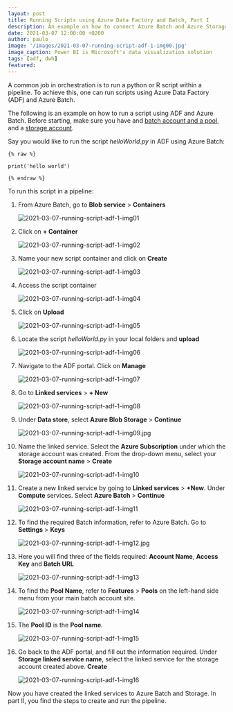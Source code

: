 ```yaml
---
layout: post
title: Running Scripts using Azure Data Factory and Batch, Part I
description: An example on how to connect Azure Batch and Azure Storage accounts to Azure Data Factory
date: 2021-03-07 12:00:00 +0200
author: paulo
image: '/images/2021-03-07-running-script-adf-1-img00.jpg'
image_caption: Power BI is Microsoft's data visualization solution
tags: [adf, dwh]
featured: 
---
```


A common job in orchestration is to run a python or R script within a pipeline. To achieve this, one can run scripts using Azure Data Factory (ADF) and Azure Batch.  

The following is an example on how to run a script using ADF and Azure Batch. Before starting, make sure you have and [batch account and a pool](https://docs.microsoft.com/en-us/azure/batch/batch-account-create-portal), and a [storage account]( https://docs.microsoft.com/en-us/azure/storage/common/storage-account-create?tabs=azure-portal).  

Say you would like to run the script *helloWorld.py* in ADF using Azure Batch:  

	{% raw %}
	
	print('hello world')
	
	{% endraw %}

To run this script in a pipeline:  
 

1. From Azure Batch, go to **Blob service** > **Containers**  

	![2021-03-07-running-script-adf-1-img01](/images/2021-03-07-running-script-adf-1-img01.jpg) 

2. Click on **+ Container**  

	![2021-03-07-running-script-adf-1-img02](/images/2021-03-07-running-script-adf-1-img02.jpg) 

3. Name your new script container and click on **Create**  

	![2021-03-07-running-script-adf-1-img03](/images/2021-03-07-running-script-adf-1-img03.jpg)
 
4. Access the script container  

	![2021-03-07-running-script-adf-1-img04](/images/2021-03-07-running-script-adf-1-img04.jpg)

5. Click on **Upload**  

	![2021-03-07-running-script-adf-1-img05](/images/2021-03-07-running-script-adf-1-img05.jpg)
 

6. Locate the script *helloWorld.py* in your local folders and **upload**  

	![2021-03-07-running-script-adf-1-img06](/images/2021-03-07-running-script-adf-1-img06.jpg)

7. Navigate to the ADF portal. Click on **Manage**  

	![2021-03-07-running-script-adf-1-img07](/images/2021-03-07-running-script-adf-1-img07.jpg) 

8. Go to **Linked services** > **+ New**   

	![2021-03-07-running-script-adf-1-img08](/images/2021-03-07-running-script-adf-1-img08.jpg) 
 

9. Under **Data store**, select **Azure Blob Storage** > **Continue**  

	![2021-03-07-running-script-adf-1-img09.jpg](/images/2021-03-07-running-script-adf-1-img09.jpg) 
 
10. Name the linked service. Select the **Azure Subscription** under which the storage account was created. From the drop-down menu, select your **Storage account name** > **Create**  

	![2021-03-07-running-script-adf-1-img10](/images/2021-03-07-running-script-adf-1-img10.jpg) 
 
11. Create a new linked service by going to **Linked services** > **+New**. Under **Compute** services. Select **Azure Batch** > **Continue**  

	![2021-03-07-running-script-adf-1-img11](/images/2021-03-07-running-script-adf-1-img11.jpg) 

12. To find the required Batch information, refer to Azure Batch. Go to **Settings** > **Keys**  

	![2021-03-07-running-script-adf-1-img12.jpg](/images/2021-03-07-running-script-adf-1-img12.jpg) 
 
13. Here you will find three of the fields required: **Account Name**, **Access Key** and **Batch URL**  

	![2021-03-07-running-script-adf-1-img13](/images/2021-03-07-running-script-adf-1-img13.jpg) 
 
14. To find the **Pool Name**, refer to **Features** > **Pools** on the left-hand side menu from your main batch account site.  

	![2021-03-07-running-script-adf-1-img14](/images/2021-03-07-running-script-adf-1-img14.jpg) 
 
15. The **Pool ID** is the **Pool name**.   

	![2021-03-07-running-script-adf-1-img15](/images/2021-03-07-running-script-adf-1-img15.jpg)

16. Go back to the ADF portal, and fill out the information required. Under **Storage linked service name**, select the linked service for the storage account created above. **Create**  

	![2021-03-07-running-script-adf-1-img16](/images/2021-03-07-running-script-adf-1-img16.jpg)
 
Now you have created the linked services to Azure Batch and Storage. In part II, you find the steps to create and run the pipeline. 

